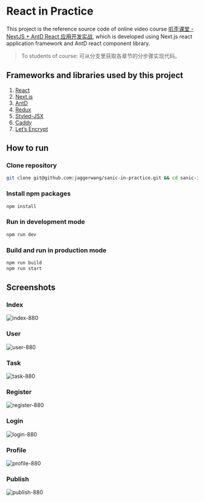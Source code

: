 # React in Practice

This project is the reference source code of online video course [叽歪课堂 - NextJS + AntD React 应用开发实战](https://blog.jaggerwang.net/jwcourse-nextjs-antd-react-app-develop-in-practice/), which is developed using Next.js react application framework and AntD react component library.

> To students of course: 可从分支里获取各章节的分步骤实现代码。

## Frameworks and libraries used by this project

1. [React](https://reactjs.org/)
1. [Next.js](https://nextjs.org/)
1. [AntD](https://ant.design/)
1. [Redux](https://redux.js.org/)
1. [Styled-JSX](https://github.com/zeit/styled-jsx)
1. [Caddy](https://caddyserver.com/)
1. [Let’s Encrypt](https://letsencrypt.org/)

## How to run

### Clone repository

```bash
git clone git@github.com:jaggerwang/sanic-in-practice.git && cd sanic-in-practice
```

### Install npm packages

```bash
npm install
```

### Run in development mode

```bash
npm run dev
```

### Build and run in production mode

```bash
npm run build
npm run start
```

## Screenshots

### Index

![index-880](https://user-images.githubusercontent.com/1255011/57274237-361d3080-70cd-11e9-985f-a98319d27e8c.png)

### User

![user-880](https://user-images.githubusercontent.com/1255011/57274135-c7d86e00-70cc-11e9-9c81-5baad534bb91.png)

### Task

![task-880](https://user-images.githubusercontent.com/1255011/57274133-c73fd780-70cc-11e9-94b3-85044568c360.png)

### Register

![register-880](https://user-images.githubusercontent.com/1255011/57274131-c6a74100-70cc-11e9-8df6-3680b45c6e7d.png)

### Login

![login-880](https://user-images.githubusercontent.com/1255011/57274126-c4dd7d80-70cc-11e9-9b9b-ff51b61d6d70.png)

### Profile

![profile-880](https://user-images.githubusercontent.com/1255011/57274127-c5761400-70cc-11e9-81e5-351e5794aa66.png)

### Publish

![publish-880](https://user-images.githubusercontent.com/1255011/57274128-c60eaa80-70cc-11e9-8cb1-253131761ee9.png)
